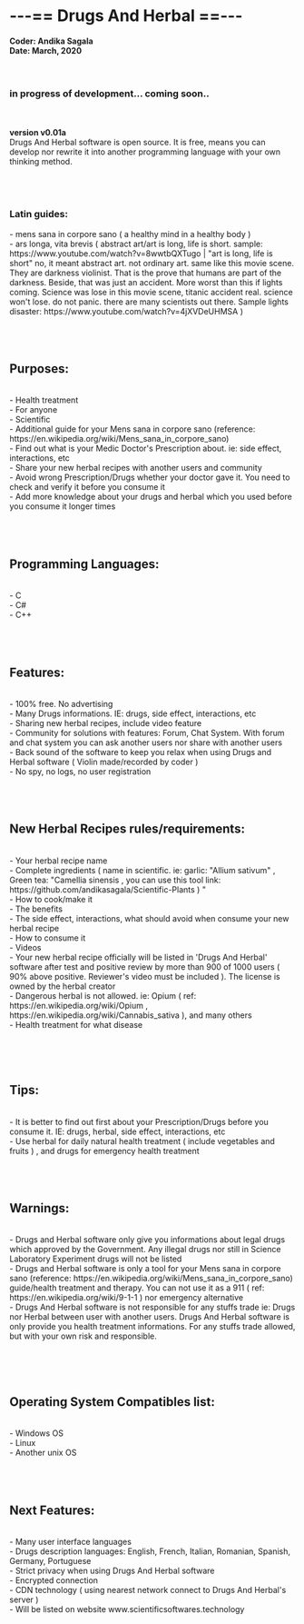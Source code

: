 <h1> ---== Drugs And Herbal ==--- </h1>
<b>Coder: Andika Sagala</b><br>
<b>Date: March, 2020 </b><br>
<br><br>

<h3> in progress of development... coming soon.. </h3>

<br><br>
<b>version v0.01a </b><br>
Drugs And Herbal software is open source. It is free, means you can develop nor rewrite it into another programming language with your own thinking method. <br>
<br><br><br>

<h3>Latin guides:</h3>
- mens sana in corpore sano ( a healthy mind in a healthy body ) <br>
- ars longa, vita brevis ( abstract art/art is long, life is short. sample: https://www.youtube.com/watch?v=8wwtbQXTugo |  "art is long, life is short" no, it meant abstract art. not ordinary art. same like this movie scene. They are darkness violinist. That is the prove that humans are part of the darkness. Beside, that was just an accident. More worst than this if lights coming.  Science was lose in this movie scene, titanic accident real. science won't lose. do not panic. there are many scientists out there. Sample lights disaster: https://www.youtube.com/watch?v=4jXVDeUHMSA ) <br>
 <br> <br> <br>

<h2>Purposes:</h2><br>
- Health treatment <br>
- For anyone<br>
- Scientific <br>
- Additional guide for your Mens sana in corpore sano (reference: https://en.wikipedia.org/wiki/Mens_sana_in_corpore_sano) <br>
- Find out what is your Medic Doctor's Prescription about. ie: side effect,  interactions, etc<br>
- Share your new herbal recipes with another users and community<br>
- Avoid wrong Prescription/Drugs whether your doctor gave it. You need to check and verify it before you consume it	 <br>
- Add more knowledge about your drugs and herbal which you used before you consume it longer times<br>
<br><br><br>
<h2>Programming Languages:</h2><br>
- C<br>
- C#<br>
- C++<br>
<br><br><br>
<h2>Features:</h2><br>
- 100% free. No advertising <br>
- Many Drugs informations. IE: drugs,  side effect,  interactions, etc <br>
- Sharing new herbal recipes, include video feature <br>
- Community for solutions with features: Forum, Chat System. With forum and chat system you can ask another users nor share with another users <br>
- Back sound of the software to keep you relax when using Drugs and Herbal software ( Violin made/recorded by coder ) <br>
- No spy, no logs, no user registration <br>
<br> <br><br>

<h2>New Herbal Recipes rules/requirements:</h2><br>
- Your herbal recipe name <br>
- Complete ingredients ( name in scientific. ie: garlic: "Allium sativum" , Green tea: "Camellia sinensis , you can use this tool link: https://github.com/andikasagala/Scientific-Plants )
"<br>
- How to cook/make it<br>
- The benefits<br>
- The side effect, interactions, what should avoid when consume your new herbal recipe<br>
- How to consume it<br>
- Videos<br>
- Your new herbal recipe officially will be listed in 'Drugs And Herbal' software after test and positive review by more than 900 of 1000 users ( 90% above positive. Reviewer's video must be included ). The license is owned by the herbal creator <br>
- Dangerous herbal is not allowed. ie: Opium ( ref: https://en.wikipedia.org/wiki/Opium , https://en.wikipedia.org/wiki/Cannabis_sativa ), and many others<br>
- Health treatment for what disease <br>


<br><br><br>

<h2>Tips:</h2><br>
- It is better to find out first about your Prescription/Drugs before you consume it. IE: drugs, herbal, side effect,  interactions, etc<br>
- Use herbal for daily natural health treatment ( include vegetables and fruits ) , and drugs for emergency health treatment <br>
 <br> <br> <br>
<h2>Warnings: </h2><br>
-  Drugs and Herbal software only give you informations about legal drugs which approved by the Government. Any illegal drugs nor still in Science Laboratory Experiment drugs will not be listed<br>
- Drugs and Herbal software is only a tool for your Mens sana in corpore sano (reference: https://en.wikipedia.org/wiki/Mens_sana_in_corpore_sano) guide/health treatment and therapy. You can not use it as a 911 ( ref: https://en.wikipedia.org/wiki/9-1-1 ) nor emergency alternative<br>
- Drugs And Herbal software is not responsible for any stuffs trade ie: Drugs nor Herbal between user with another users. Drugs And Herbal software is only provide you health treatment informations. For any stuffs trade allowed, but with your own risk and responsible.<br>


<br><br><br>
<h2>Operating System Compatibles list:</h2><br>
- Windows OS<br>
- Linux<br>
- Another unix OS<br>
<br><br><br>
<h2>Next Features:</h2><br>
- Many user interface languages <br>
- Drugs description languages: English, French, Italian, Romanian, Spanish, Germany, Portuguese  <br>
- Strict privacy when using Drugs And Herbal software <br>
- Encrypted connection <br>
- CDN technology ( using nearest network connect to Drugs And Herbal's server ) <br>
- Will be listed on website www.scientificsoftwares.technology <br>




<br><br><br><br><br><br>
